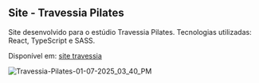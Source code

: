 ## Site - Travessia Pilates

Site desenvolvido para o estúdio Travessia Pilates. Tecnologias utilizadas: React, TypeScript e SASS. 

Disponível em: [site travessia](https://travessiapilates.com.br/)

![Travessia-Pilates-01-07-2025_03_40_PM](https://github.com/user-attachments/assets/8087164f-5965-4949-8823-584a36836353)
